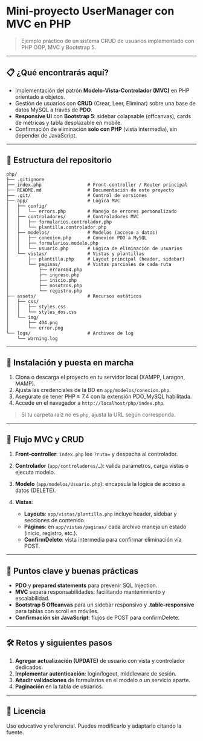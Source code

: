 # Mini-proyecto **UserManager** con MVC en PHP

> Ejemplo práctico de un sistema CRUD de usuarios implementado con PHP OOP, MVC y Bootstrap 5.

---

## 📋 ¿Qué encontrarás aquí?

* Implementación del patrón **Modelo-Vista-Controlador (MVC)** en PHP orientado a objetos.
* Gestión de usuarios con **CRUD** (Crear, Leer, Eliminar) sobre una base de datos MySQL a través de **PDO**.
* **Responsive UI** con **Bootstrap 5**: sidebar colapsable (offcanvas), cards de métricas y tabla desplazable en mobile.
* Confirmación de eliminación **solo con PHP** (vista intermedia), sin depender de JavaScript.

---

## 📂 Estructura del repositorio

```text
php/
├── .gitignore
├── index.php                 # Front-controller / Router principal
├── README.md                 # Documentación de este proyecto
├── .git/                     # Control de versiones
├── app/                      # Lógica MVC
│   ├── config/
│   │   └── errors.php        # Manejo de errores personalizado
│   ├── controladores/        # Controladores MVC
│   │   ├── formularios.controlador.php
│   │   └── plantilla.controlador.php
│   ├── modelos/              # Modelos (acceso a datos)
│   │   ├── conexion.php      # Conexión PDO a MySQL
│   │   ├── formularios.modelo.php
│   │   └── usuario.php       # Lógica de eliminación de usuarios
│   └── vistas/               # Vistas y plantillas
│       ├── plantilla.php     # Layout principal (header, sidebar)
│       └── paginas/          # Vistas parciales de cada ruta
│           ├── error404.php
│           ├── ingreso.php
│           ├── inicio.php
│           ├── nosotros.php
│           └── registro.php
├── assets/                   # Recursos estáticos
│   ├── css/
│   │   ├── styles.css
│   │   └── styles_dos.css
│   └── img/
│       ├── 404.png
│       └── error.png
└── logs/                     # Archivos de log
    └── warning.log
```

---

## 🚀 Instalación y puesta en marcha

1. Clona o descarga el proyecto en tu servidor local (XAMPP, Laragon, MAMP).
2. Ajusta las credenciales de la BD en `app/modelos/conexion.php`.
3. Asegúrate de tener PHP ≥ 7.4 con la extensión PDO\_MySQL habilitada.
4. Accede en el navegador a `http://localhost/php/index.php`.

> Si tu carpeta raíz no es `php`, ajusta la URL según corresponda.

---

## 🔄 Flujo MVC y CRUD

1. **Front-controller**: `index.php` lee `?ruta=` y despacha al controlador.
2. **Controlador** (`app/controladores/…`): valida parámetros, carga vistas o ejecuta modelo.
3. **Modelo** (`app/modelos/Usuario.php`): encapsula la lógica de acceso a datos (DELETE).
4. **Vistas**:

   * **Layouts**: `app/vistas/plantilla.php` incluye header, sidebar y secciones de contenido.
   * **Páginas**: en `app/vistas/paginas/` cada archivo maneja un estado (inicio, registro, etc.).
   * **ConfirmDelete**: vista intermedia para confirmar eliminación vía POST.

---

## 🔧 Puntos clave y buenas prácticas

* **PDO** y **prepared statements** para prevenir SQL Injection.
* **MVC** separa responsabilidades: facilitando mantenimiento y escalabilidad.
* **Bootstrap 5 Offcanvas** para un sidebar responsivo y **.table-responsive** para tablas con scroll en móviles.
* **Confirmación sin JavaScript**: flujos de POST para confirmDelete.

---

## 🛠️ Retos y siguientes pasos

1. **Agregar actualización (UPDATE)** de usuario con vista y controlador dedicados.
2. **Implementar autenticación**: login/logout, middleware de sesión.
3. **Añadir validaciones** de formularios en el modelo o un servicio aparte.
4. **Paginación** en la tabla de usuarios.

---

## 📜 Licencia

Uso educativo y referencial. Puedes modificarlo y adaptarlo citando la fuente.
